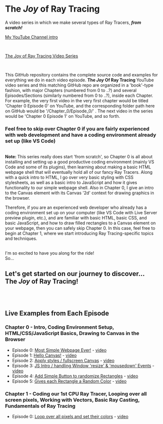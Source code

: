 # The <em> Joy </em> of Ray Tracing

A video series in which we make several types of Ray Tracers, <strong> <em>from scratch!</em> </strong>
<br>

[My YouTube Channel intro](https://www.youtube.com/watch?v=bI9MzhqBcH4)

<br>

[The Joy of Ray Tracing Video Series](https://www.youtube.com/playlist?list=PL3NuKUKozjGTJRKB4duG2dxpyUu_Pj7jV)

<br>

This GitHub repository contains the complete source code and examples for everything we do in each video episode. <strong>The <em>Joy</em> Of Ray Tracing </strong> YouTube video series and this matching GitHub repo are organized in a 'book'-type fashion, with major Chapters (numbered from 0 to ..?) and several Episodes/Sections (similarly numbered from 0 to ..?), inside each Chapter.  For example, the very first video in the very first chapter would be titled 'Chapter 0 Episode 0' on YouTube, and the corresponding folder path here on GitHub would be '/Chapter_0/Episode_0/' .  The next video in the series would be 'Chapter 0 Episode 1' on YouTube, and so forth.

<h3> Feel free to skip over Chapter 0 if you are fairly experienced with web development and have a coding environment already set up (like VS Code)
</h3>

<br>
<strong> Note: </strong> This series really does start 'from scratch', so Chapter 0 is all about installing and setting up a good productive coding environment (mainly VS Code and some of its plugins), then learning about making a basic HTML webpage shell that will eventually hold all of our fancy Ray Tracers.  Along with a quick intro to HTML, I go over very basic styling with CSS stylesheets, as well as a basic intro to JavaScript and how it gives functionality to our simple webpage shell.  Also in Chapter 0, I give an intro to the Canvas element with its Canvas '2d' context for drawing graphics in the browser.  <br>

Therefore, if you are an experienced web developer who already has a coding environment set up on your computer (like VS Code with Live Server preview plugin, etc.), and are familiar with basic HTML, basic CSS, and basic JavaScript, and how to draw filled rectangles to a Canvas element on your webpage, then you can safely skip Chapter 0.  In this case, feel free to begin at Chapter 1, where we start introducing Ray Tracing-specific topics and techniques.
<br>
<br>

I'm so excited to have you along for the ride! <br>
So...
<h2> Let's get started on our journey to discover... The <em> Joy </em> of Ray Tracing!
</h2>

<br>
<br>

<h2> Live Examples from Each Episode </h2>

<h3> Chapter 0 - Intro, Coding Environment Setup, HTML/CSS/JavaScript Basics, Drawing to Canvas in the Browser</h3>

* Episode 0: [Most Simple Webpage Ever!](https://erichlof.github.io/Joy-of-Ray-Tracing/Chapter_0/Episode_0/myWebpage.html) - [video](https://youtu.be/jKe3H7MkoxQ?list=PL3NuKUKozjGTJRKB4duG2dxpyUu_Pj7jV)
* Episode 1: [Hello Canvas!](https://erichlof.github.io/Joy-of-Ray-Tracing/Chapter_0/Episode_1/myWebpage.html) - [video](https://youtu.be/zMo3XjIKbl4?list=PL3NuKUKozjGTJRKB4duG2dxpyUu_Pj7jV)
* Episode 2: [Apply styles / fullscreen Canvas](https://erichlof.github.io/Joy-of-Ray-Tracing/Chapter_0/Episode_2/styledCanvas.html) - [video](https://youtu.be/ROC3HrBZmkE?list=PL3NuKUKozjGTJRKB4duG2dxpyUu_Pj7jV)
* Episode 3: [JS Intro / handling Window 'resize' & 'mousedown' Events](https://erichlof.github.io/Joy-of-Ray-Tracing/Chapter_0/Episode_3/interactivePage.html) - [video](https://youtu.be/TehXiPblaBA?list=PL3NuKUKozjGTJRKB4duG2dxpyUu_Pj7jV)
* Episode 4: [Add Simple Button to randomize Rectangles](https://erichlof.github.io/Joy-of-Ray-Tracing/Chapter_0/Episode_4/simpleButton.html) - [video](https://youtu.be/IdF_hbKsi3c?list=PL3NuKUKozjGTJRKB4duG2dxpyUu_Pj7jV)
* Episode 5: [Gives each Rectangle a Random Color](https://erichlof.github.io/Joy-of-Ray-Tracing/Chapter_0/Episode_5/randomColors.html) - [video](https://youtu.be/7uWyWor1Z-E?list=PL3NuKUKozjGTJRKB4duG2dxpyUu_Pj7jV)

<h3> Chapter 1 - Coding our 1st CPU Ray Tracer, Looping over all screen pixels, Working with Vectors, Basic Ray Casting, Fundamentals of Ray Tracing</h3>

* Episode 0: [Loop over all pixels and set their colors](https://erichlof.github.io/Joy-of-Ray-Tracing/Chapter_1/Episode_0/pixelLoop.html) - [video](https://youtu.be/bF9MbUKsrRY?list=PL3NuKUKozjGTJRKB4duG2dxpyUu_Pj7jV)
